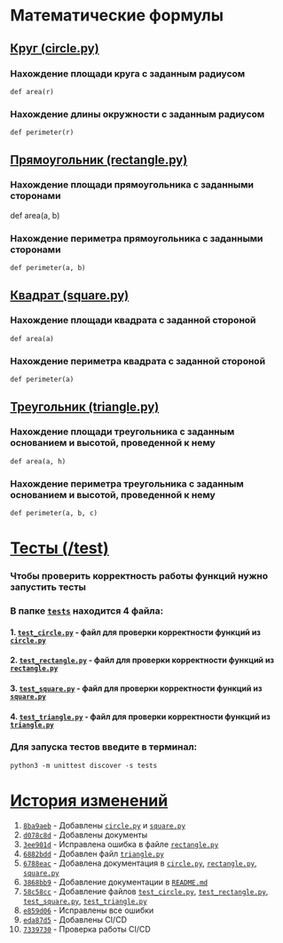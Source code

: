 # Математические формулы

## [Круг (circle.py)](../circle.py)
### Нахождение площади круга с заданным радиусом
`def area(r)`
### Нахождение длины окружности с заданным радиусом
`def perimeter(r)`

## [Прямоугольник (rectangle.py)](../rectangle.py)
### Нахождение площади прямоугольника с заданными сторонами
def area(a, b)
### Нахождение периметра прямоугольника с заданными сторонами
`def perimeter(a, b)`

## [Квадрат (square.py)](../square.py)
### Нахождение площади квадрата с заданной стороной
`def area(a)`
### Нахождение периметра квадрата с заданной стороной
`def perimeter(a)`

## [Треугольник (triangle.py)](../triangle.py)
### Нахождение площади треугольника с заданным основанием и высотой, проведенной к нему
`def area(a, h)`
### Нахождение периметра треугольника с заданным основанием и высотой, проведенной к нему
`def perimeter(a, b, c)`


# [Тесты (/test)](../tests)
### Чтобы проверить корректность работы функций нужно запустить тесты

### В папке [`tests`](../tests) находится 4 файла:
#### 1. [`test_circle.py`](../tests/test_circle.py) - файл для проверки корректности функций из [`circle.py`](../circle.py)
#### 2. [`test_rectangle.py`](../tests/test_rectangle.py) - файл для проверки корректности функций из [`rectangle.py`](../rectangle.py)
#### 3. [`test_square.py`](../tests/test_square.py) - файл для проверки корректности функций из [`square.py`](../square.py)
#### 4. [`test_triangle.py`](../tests/test_triangle.py) - файл для проверки корректности функций из [`triangle.py`](../triangle.py)


### Для запуска тестов введите в терминал:
`python3 -m unittest discover -s tests`

# [История изменений](https://github.com/ogrock3t/geometric_lib/commits/new_features_464914/)
1. [`8ba9aeb`](https://github.com/ogrock3t/geometric_lib/commit/8ba9aeb3cea847b63a91ac378a2a6db758682460) - Добавлены [`circle.py`](https://github.com/ogrock3t/geometric_lib/blob/new_features_464914/circle.py) и [`square.py`](https://github.com/ogrock3t/geometric_lib/blob/new_features_464914/square.py)
2. [`d078c8d`](https://github.com/ogrock3t/geometric_lib/commit/d078c8d9ee6155f3cb0e577d28d337b791de28e2) - Добавлены документы
3. [`3ee901d`](https://github.com/ogrock3t/geometric_lib/commit/3ee901d8a519f9a0322bf9b78acd437efe6e0f29) - Исправлена ошибка в файле [`rectangle.py`](https://github.com/ogrock3t/geometric_lib/blob/new_features_464914/rectangle.py)
4. [`6882bdd`](https://github.com/ogrock3t/geometric_lib/commit/6882bdd72d11567eccb2be2b668bed10721acfda) - Добавлен файл [`triangle.py`](https://github.com/ogrock3t/geometric_lib/blob/new_features_464914/triangle.py)
5. [`6788eac`](https://github.com/ogrock3t/geometric_lib/commit/6788eacc8ac97780226f085e5e6e6ef17165c3eb) - Добавлена документация в [`circle.py`](https://github.com/ogrock3t/geometric_lib/blob/new_features_464914/circle.py), [`rectangle.py`](https://github.com/ogrock3t/geometric_lib/blob/new_features_464914/rectangle.py), [`square.py`](https://github.com/ogrock3t/geometric_lib/blob/new_features_464914/square.py)
6. [`3868bb9`](https://github.com/ogrock3t/geometric_lib/commit/3868bb91a1f51ec5d2b5e6010dba2c6da93e7308) - Добавление документации в [`README.md`](https://github.com/ogrock3t/geometric_lib/blob/new_features_464914/docs/README.md)
7. [`58c58cc`](https://github.com/ogrock3t/geometric_lib/commit/58c58cc059ef3916a9d48738f1febece117eb605) - Добавление файлов [`test_circle.py`](https://github.com/ogrock3t/geometric_lib/blob/new_features_464914/tests/test_circle.py), [`test_rectangle.py`](https://github.com/ogrock3t/geometric_lib/blob/new_features_464914/tests/test_rectangle.py), [`test_square.py`](https://github.com/ogrock3t/geometric_lib/blob/new_features_464914/tests/test_square.py), [`test_triangle.py`](https://github.com/ogrock3t/geometric_lib/blob/new_features_464914/tests/test_triangle.py)
8. [`e859d06`](https://github.com/ogrock3t/geometric_lib/commit/e859d06b52a68b276122ddf7b30026c1e65f30fe) - Исправлены все ошибки
9. [`eda87d5`](https://github.com/ogrock3t/geometric_lib/commit/eda87d55284e8fc21315a0a4ea68af030a592daa) - Добавлены CI/CD
10. [`7339730`](https://github.com/ogrock3t/geometric_lib/commit/7339730d546ec76ec112e0c0e665937887d2f021) - Проверка работы CI/CD